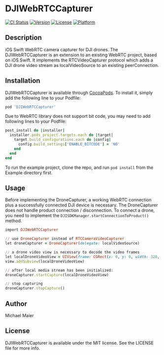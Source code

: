 # DJIWebRTCCapturer

[![CI Status](https://img.shields.io/travis/mmaier/DJIWebRTCCapturer.svg?style=flat)](https://travis-ci.org/mmaier/DJIWebRTCCapturer)
[![Version](https://img.shields.io/cocoapods/v/DJIWebRTCCapturer.svg?style=flat)](https://cocoapods.org/pods/DJIWebRTCCapturer)
[![License](https://img.shields.io/cocoapods/l/DJIWebRTCCapturer.svg?style=flat)](https://cocoapods.org/pods/DJIWebRTCCapturer)
[![Platform](https://img.shields.io/cocoapods/p/DJIWebRTCCapturer.svg?style=flat)](https://cocoapods.org/pods/DJIWebRTCCapturer)

## Description

iOS Swift WebRTC camera capturer for DJI drones.
The DJIWebRTCCapturer is an extension to an existing WebRTC project, based on iOS Swift.
It implements the RTCVideoCapturer protocol which adds a DJI drone video stream as localVideoSource to an existing peerConnection.

## Installation

DJIWebRTCCapturer is available through [CocoaPods](https://cocoapods.org). To install
it, simply add the following line to your Podfile:

```ruby
pod 'DJIWebRTCCapturer'
```

Due to WebRTC library does not support bit code, you may need to add following lines to your Podfile:

```ruby
post_install do |installer|
  installer.pods_project.targets.each do |target|
    target.build_configurations.each do |config|
      config.build_settings['ENABLE_BITCODE'] = 'NO'
    end
  end
end
```

To run the example project, clone the repo, and run `pod install` from the Example directory first.

## Usage

Before implementing the DroneCapturer, a working WebRTC connection plus a successfully connected DJI device is necessary. The DroneCapturer does not handle product connection / disconnection. To connect a drone, you need to implement the  `DJISDKManager.startConnectionToProduct()` method.

```ruby
import DJIWebRTCCapturer

// use DroneCapturer instead of RTCCameraVideoCapturer
let droneCapturer = DroneCapturer(delegate: localVideoSource)

// a drone video view is necessary to decode the video frames 
let localDroneVideoView = UIView(frame: CGRect(x: 0, y: 0, width: 320, height: 180))
view.addSubview(localDroneVideoView)

// after local media stream has been initialized:
droneCapturer.startCapture(localDroneVideoView)

// stop capturing
droneCapturer.stopCapture()
```

## Author

Michael Maier

## License

DJIWebRTCCapturer is available under the MIT license. See the LICENSE file for more info.
